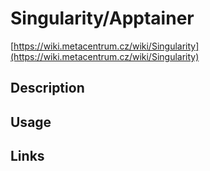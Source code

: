 # Singularity/Apptainer

[https://wiki.metacentrum.cz/wiki/Singularity](https://wiki.metacentrum.cz/wiki/Singularity)


## Description

## Usage


## Links

